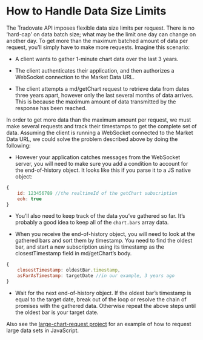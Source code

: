 # How to Handle Data Size Limits
The Tradovate API imposes flexible data size limits per request. There is no ‘hard-cap’ on data batch size; what may be the limit one day can change on another day. To get more than the maximum batched amount of data per request, you’ll simply have to make more requests. Imagine this scenario:

* A client wants to gather 1-minute chart data over the last 3 years.

* The client authenticates their application, and then authorizes a WebSocket connection to the Market Data URL.

* The client attempts a md/getChart request to retrieve data from dates three years apart, however only the last several months of data arrives. This is because the maximum amount of data transmitted by the response has been reached.

In order to get more data than the maximum amount per request, we must make several requests and track their timestamps to get the complete set of data. Assuming the client is running a WebSocket connected to the Market Data URL, we could solve the problem described above by doing the following:

* However your application catches messages from the WebSocket server, you will need to make sure you add a condition to account for the end-of-history object. It looks like this if you parse it to a JS native object:

```js
{
    id: 123456789 //the realtimeId of the getChart subscription
    eoh: true
}
```

* You’ll also need to keep track of the data you’ve gathered so far. It’s probably a good idea to keep all of the `chart.bars` array data.

* When you receive the end-of-history object, you will need to look at the gathered bars and sort them by timestamp. You need to find the oldest bar, and start a new subscription using its timestamp as the closestTimestamp field in md/getChart’s body.

```js
{
    closestTimestamp: oldestBar.timestamp,
    asFarAsTimestamp: targetDate //in our example, 3 years ago
}
```
* Wait for the next end-of-history object. If the oldest bar’s timestamp is equal to the target date, break out of the loop or resolve the chain of promises with the gathered data. Otherwise repeat the above steps until the oldest bar is your target date.

Also see the [large-chart-request project](https://github.com/tradovate/example-api-faq/tree/main/example-code/large-chart-requests) for an example of how to request large data sets in JavaScript.